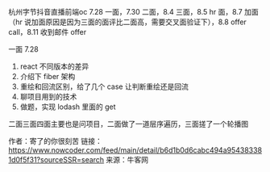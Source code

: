 杭州字节抖音直播前端oc
7.28 一面，7.30 二面，8.4 三面，8.5 hr 面，8.7 加面（hr 说加面原因是因为三面的面评比二面高，需要交叉面验证下），8.8 offer call，8.11 收到邮件 offer

一面 7.28
1. react 不同版本的差异
2. 介绍下 fiber 架构
3. 重绘和回流区别，给了几个 case 让判断重绘还是回流
4. 聊项目用到的技术
5. 做题，实现 lodash 里面的 get

二面三面四面主要也是问项目，二面做了一道层序遍历，三面搓了一个轮播图

作者：寄了的你很刻苦
链接：https://www.nowcoder.com/feed/main/detail/b6d1b0d6cabc494a954383381d0f5f31?sourceSSR=search
来源：牛客网